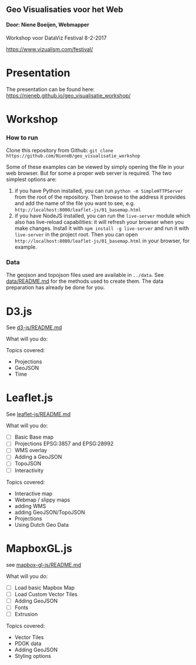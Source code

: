 ## Geo Visualisaties voor het Web
#### Door: Niene Boeijen, Webmapper

Workshop voor DataViz Festival 8-2-2017

https://www.vizualism.com/festival/

# Presentation

The presentation can be found here: https://nieneb.github.io/geo_visualisatie_workshop/

# Workshop


### How to run

Clone this repository from Github: `git clone https://github.com/NieneB/geo_visualisatie_workshop`

Some of these examples can be viewed by simply opening the file in your web browser. But for some a proper web server is required. The two simplest options are:

1. if you have Python installed, you can run `python -m SimpleHTTPServer` from the root of the repository. Then browse to the address it provides and add the name of the file you want to see, e.g. `http://localhost:8000/leaflet-js/01_basemap.html`
2. if you have NodeJS installed, you can run the `live-server` module which also has live-reload capabilities: it will refresh your browser when you make changes. Install it with `npm install -g live-server` and run it with `live-server` in the project root. Then you can open `http://localhost:8080/leaflet-js/01_basemap.html` in your browser, for example.

### Data

The geojson and topojson files used are available in `../data`. See [data/README.md](data/README.md) for the methods used to create them. The data preparation has already be done for you.

# D3.js

See [d3-js/README.md](d3-js/README.md)

What will you do: 

Topics covered:

- Projections
- GeoJSON
- Time

# Leaflet.js

See [leaflet-js/README.md](leaflet-js/README.md)

What will you do: 

- [ ] Basic Base map
- [ ] Projections EPSG:3857 and EPSG:28992
- [ ] WMS overlay
- [ ] Adding a GeoJSON
- [ ] TopoJSON
- [ ] Interactivity

Topics covered:

- Interactive map
- Webmap / slippy maps
- adding WMS
- adding GeoJSON/TopoJSON
- Projections
- Using Dutch Geo Data


# MapboxGL.js

see [mapbox-gl-js/README.md](mapbox-gl-js/README.md)

What will you do:

- [ ] Load basic Mapbox Map
- [ ] Load Custom Vector Tiles
- [ ] Adding GeoJSON
- [ ] Fonts
- [ ] Extrusion

Topics covered:

- Vector Tiles
- PDOK data
- Adding GeoJSON
- Styling options

